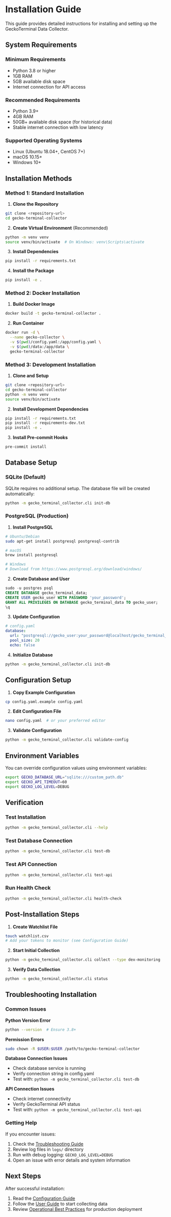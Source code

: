 # Installation Guide

This guide provides detailed instructions for installing and setting up the GeckoTerminal Data Collector.

## System Requirements

### Minimum Requirements
- Python 3.8 or higher
- 1GB RAM
- 5GB available disk space
- Internet connection for API access

### Recommended Requirements
- Python 3.9+
- 4GB RAM
- 50GB+ available disk space (for historical data)
- Stable internet connection with low latency

### Supported Operating Systems
- Linux (Ubuntu 18.04+, CentOS 7+)
- macOS 10.15+
- Windows 10+

## Installation Methods

### Method 1: Standard Installation

1. **Clone the Repository**
```bash
git clone <repository-url>
cd gecko-terminal-collector
```

2. **Create Virtual Environment** (Recommended)
```bash
python -m venv venv
source venv/bin/activate  # On Windows: venv\Scripts\activate
```

3. **Install Dependencies**
```bash
pip install -r requirements.txt
```

4. **Install the Package**
```bash
pip install -e .
```

### Method 2: Docker Installation

1. **Build Docker Image**
```bash
docker build -t gecko-terminal-collector .
```

2. **Run Container**
```bash
docker run -d \
  --name gecko-collector \
  -v $(pwd)/config.yaml:/app/config.yaml \
  -v $(pwd)/data:/app/data \
  gecko-terminal-collector
```

### Method 3: Development Installation

1. **Clone and Setup**
```bash
git clone <repository-url>
cd gecko-terminal-collector
python -m venv venv
source venv/bin/activate
```

2. **Install Development Dependencies**
```bash
pip install -r requirements.txt
pip install -r requirements-dev.txt
pip install -e .
```

3. **Install Pre-commit Hooks**
```bash
pre-commit install
```

## Database Setup

### SQLite (Default)

SQLite requires no additional setup. The database file will be created automatically:

```bash
python -m gecko_terminal_collector.cli init-db
```

### PostgreSQL (Production)

1. **Install PostgreSQL**
```bash
# Ubuntu/Debian
sudo apt-get install postgresql postgresql-contrib

# macOS
brew install postgresql

# Windows
# Download from https://www.postgresql.org/download/windows/
```

2. **Create Database and User**
```sql
sudo -u postgres psql
CREATE DATABASE gecko_terminal_data;
CREATE USER gecko_user WITH PASSWORD 'your_password';
GRANT ALL PRIVILEGES ON DATABASE gecko_terminal_data TO gecko_user;
\q
```

3. **Update Configuration**
```yaml
# config.yaml
database:
  url: "postgresql://gecko_user:your_password@localhost/gecko_terminal_data"
  pool_size: 20
  echo: false
```

4. **Initialize Database**
```bash
python -m gecko_terminal_collector.cli init-db
```

## Configuration Setup

1. **Copy Example Configuration**
```bash
cp config.yaml.example config.yaml
```

2. **Edit Configuration File**
```bash
nano config.yaml  # or your preferred editor
```

3. **Validate Configuration**
```bash
python -m gecko_terminal_collector.cli validate-config
```

## Environment Variables

You can override configuration values using environment variables:

```bash
export GECKO_DATABASE_URL="sqlite:///custom_path.db"
export GECKO_API_TIMEOUT=60
export GECKO_LOG_LEVEL=DEBUG
```

## Verification

### Test Installation
```bash
python -m gecko_terminal_collector.cli --help
```

### Test Database Connection
```bash
python -m gecko_terminal_collector.cli test-db
```

### Test API Connection
```bash
python -m gecko_terminal_collector.cli test-api
```

### Run Health Check
```bash
python -m gecko_terminal_collector.cli health-check
```

## Post-Installation Steps

1. **Create Watchlist File**
```bash
touch watchlist.csv
# Add your tokens to monitor (see Configuration Guide)
```

2. **Start Initial Collection**
```bash
python -m gecko_terminal_collector.cli collect --type dex-monitoring
```

3. **Verify Data Collection**
```bash
python -m gecko_terminal_collector.cli status
```

## Troubleshooting Installation

### Common Issues

**Python Version Error**
```bash
python --version  # Ensure 3.8+
```

**Permission Errors**
```bash
sudo chown -R $USER:$USER /path/to/gecko-terminal-collector
```

**Database Connection Issues**
- Check database service is running
- Verify connection string in config.yaml
- Test with: `python -m gecko_terminal_collector.cli test-db`

**API Connection Issues**
- Check internet connectivity
- Verify GeckoTerminal API status
- Test with: `python -m gecko_terminal_collector.cli test-api`

### Getting Help

If you encounter issues:
1. Check the [Troubleshooting Guide](troubleshooting.md)
2. Review log files in `logs/` directory
3. Run with debug logging: `GECKO_LOG_LEVEL=DEBUG`
4. Open an issue with error details and system information

## Next Steps

After successful installation:
1. Read the [Configuration Guide](configuration.md)
2. Follow the [User Guide](user_guide.md) to start collecting data
3. Review [Operational Best Practices](operational_best_practices.md) for production deployment